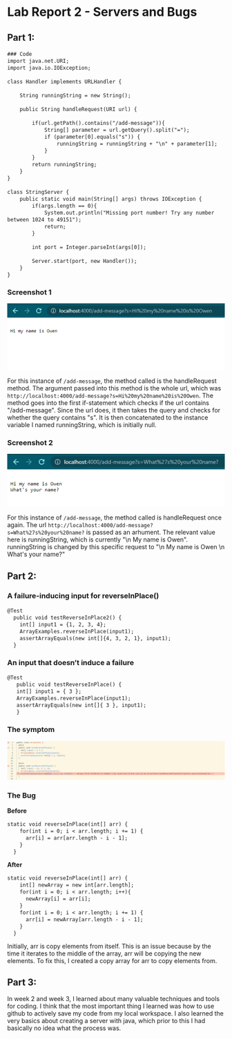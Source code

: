 # **Lab Report 2 - Servers and Bugs**

## Part 1: 

```
### Code
import java.net.URI;
import java.io.IOException;

class Handler implements URLHandler {

    String runningString = new String();
    
    public String handleRequest(URI url) {
        
        if(url.getPath().contains("/add-message")){
            String[] parameter = url.getQuery().split("=");
            if (parameter[0].equals("s")) {
                runningString = runningString + "\n" + parameter[1];
            }
        }
        return runningString;
    }
}

class StringServer {
    public static void main(String[] args) throws IOException {
        if(args.length == 0){
            System.out.println("Missing port number! Try any number between 1024 to 49151");
            return;
        }

        int port = Integer.parseInt(args[0]);

        Server.start(port, new Handler());
    }
}
```
### Screenshot 1
![Screenshot1](LabReport2SC2.png) <br>

For this instance of `/add-message`, the method called is the handleRequest method. The argument passed into this method is the whole url, which was `http://localhost:4000/add-message?s=Hi%20my%20name%20is%20Owen`. The method goes into the first if-statement which checks if the url contains "/add-message". Since the url does, it then takes the query and checks for whether the query contains "s". It is then concatenated to the instance variable I named runningString, which is initially null.
### Screenshot 2
![Screenshot2](LabReport2SC3.png) <br>

For this instance of `/add-message`, the method called is handleRequest once again. The url `http://localhost:4000/add-message?s=What%27s%20your%20name?` is passed as an arhument. The relevant value here is runningString, which is currently "\n My name is Owen". runningString is changed by this specific request to "\n My name is Owen \n What's your name?"

## Part 2: 

### A failure-inducing input for reverseInPlace()
```
@Test
  public void testReverseInPlace2() {
    int[] input1 = {1, 2, 3, 4};
    ArrayExamples.reverseInPlace(input1);
    assertArrayEquals(new int[]{4, 3, 2, 1}, input1);
  }
 ```

### An input that doesn’t induce a failure
 
 ```
@Test 
	public void testReverseInPlace() {
    int[] input1 = { 3 };
    ArrayExamples.reverseInPlace(input1);
    assertArrayEquals(new int[]{ 3 }, input1);
	}
```

### The symptom

![Screenshot3](LabReport2SC4.png)

### The Bug
**Before**
```
static void reverseInPlace(int[] arr) {
    for(int i = 0; i < arr.length; i += 1) {
      arr[i] = arr[arr.length - i - 1];
    }
  }
```
**After**
```
static void reverseInPlace(int[] arr) {
    int[] newArray = new int[arr.length];
    for(int i = 0; i < arr.length; i++){
      newArray[i] = arr[i];
    }
    for(int i = 0; i < arr.length; i += 1) {
      arr[i] = newArray[arr.length - i - 1];
    }
  }
```
Initially, arr is copy elements from itself. This is an issue because by the time it iterates to the middle of the array, arr will be copying the new elements. To fix this, I created a copy array for arr to copy elements from.

## Part 3:
In week 2 and week 3, I learned about many valuable techniques and tools for coding. I think that the most important thing I learned was how to use github to actively save my code from my local workspace. I also learned the very basics about creating a server with java, which prior to this I had basically no idea what the process was.
